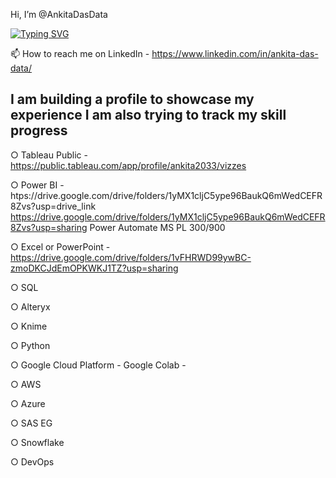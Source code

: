 Hi, I’m @AnkitaDasData

[![Typing SVG](https://readme-typing-svg.demolab.com/?lines=I+am+building+a+profile+to+showcase;Please+have+patience)](https://git.io/typing-svg)

📫 How to reach me on LinkedIn - https://www.linkedin.com/in/ankita-das-data/

I am building a profile to showcase my experience
I am also trying to track my skill progress
-----------------------------------------------------------------------------------
○   Tableau Public -        https://public.tableau.com/app/profile/ankita2033/vizzes

○   Power BI -              htps://drive.google.com/drive/folders/1yMX1cljC5ype96BaukQ6mWedCEFR8Zvs?usp=drive_link
                            https://drive.google.com/drive/folders/1yMX1cljC5ype96BaukQ6mWedCEFR8Zvs?usp=sharing
    Power Automate
    MS PL 300/900

○   Excel or PowerPoint -    https://drive.google.com/drive/folders/1vFHRWD99ywBC-zmoDKCJdEmOPKWKJ1TZ?usp=sharing

○   SQL

○   Alteryx

○   Knime

○   Python

○   Google Cloud Platform - Google Colab - 

○   AWS

○   Azure

○   SAS EG

○   Snowflake

○   DevOps


<!---
AnkitaDasData/AnkitaDasData is a ✨ special ✨ repository because its `README.md` (this file) appears on your GitHub profile.
You can click the Preview link to take a look at your changes.
--->
